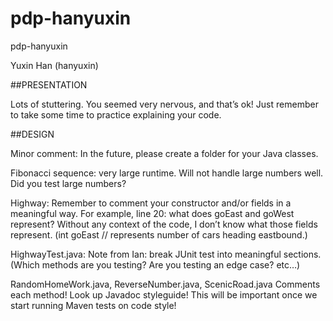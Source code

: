 # pdp-hanyuxin
pdp-hanyuxin

Yuxin Han (hanyuxin)

##PRESENTATION

Lots of stuttering. You seemed very nervous, and that’s ok! Just remember to take some time to 
practice explaining your code. 

##DESIGN

Minor comment: In the future, please create a folder for your Java classes. 

Fibonacci sequence: very large runtime. Will not handle large numbers well. Did you test large numbers?

Highway: Remember to comment your constructor and/or fields in a meaningful way. For example, 
line 20: what does goEast and goWest represent? Without any context of the code, I don’t know what 
those fields represent. 
(int goEast // represents number of cars heading eastbound.)

HighwayTest.java:
Note from Ian: break JUnit test into meaningful sections. (Which methods are you testing? Are you 
testing an edge case? etc…)

RandomHomeWork.java, ReverseNumber.java, ScenicRoad.java
Comments each method! Look up Javadoc styleguide! This will be important once we start running Maven 
tests on code style!